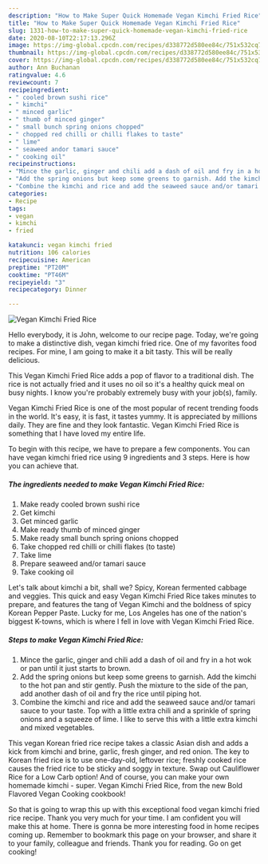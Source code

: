 ```yaml
---
description: "How to Make Super Quick Homemade Vegan Kimchi Fried Rice"
title: "How to Make Super Quick Homemade Vegan Kimchi Fried Rice"
slug: 1331-how-to-make-super-quick-homemade-vegan-kimchi-fried-rice
date: 2020-08-10T22:17:13.296Z
image: https://img-global.cpcdn.com/recipes/d338772d580ee84c/751x532cq70/vegan-kimchi-fried-rice-recipe-main-photo.jpg
thumbnail: https://img-global.cpcdn.com/recipes/d338772d580ee84c/751x532cq70/vegan-kimchi-fried-rice-recipe-main-photo.jpg
cover: https://img-global.cpcdn.com/recipes/d338772d580ee84c/751x532cq70/vegan-kimchi-fried-rice-recipe-main-photo.jpg
author: Ann Buchanan
ratingvalue: 4.6
reviewcount: 7
recipeingredient:
- " cooled brown sushi rice"
- " kimchi"
- " minced garlic"
- " thumb of minced ginger"
- " small bunch spring onions chopped"
- " chopped red chilli or chilli flakes to taste"
- " lime"
- " seaweed andor tamari sauce"
- " cooking oil"
recipeinstructions:
- "Mince the garlic, ginger and chili add a dash of oil and fry in a hot wok or pan until it just starts to brown."
- "Add the spring onions but keep some greens to garnish. Add the kimchi to the hot pan and stir gently. Push the mixture to the side of the pan, add another dash of oil and fry the rice until piping hot."
- "Combine the kimchi and rice and add the seaweed sauce and/or tamari sauce to your taste. Top with a little extra chili and a sprinkle of spring onions and a squeeze of lime. I like to serve this with a little extra kimchi and mixed vegetables."
categories:
- Recipe
tags:
- vegan
- kimchi
- fried

katakunci: vegan kimchi fried 
nutrition: 106 calories
recipecuisine: American
preptime: "PT20M"
cooktime: "PT46M"
recipeyield: "3"
recipecategory: Dinner

---
```



![Vegan Kimchi Fried Rice](https://img-global.cpcdn.com/recipes/d338772d580ee84c/751x532cq70/vegan-kimchi-fried-rice-recipe-main-photo.jpg)

Hello everybody, it is John, welcome to our recipe page. Today, we're going to make a distinctive dish, vegan kimchi fried rice. One of my favorites food recipes. For mine, I am going to make it a bit tasty. This will be really delicious.

This Vegan Kimchi Fried Rice adds a pop of flavor to a traditional dish. The rice is not actually fried and it uses no oil so it&#39;s a healthy quick meal on busy nights. I know you&#39;re probably extremely busy with your job(s), family.

Vegan Kimchi Fried Rice is one of the most popular of recent trending foods in the world. It's easy, it is fast, it tastes yummy. It is appreciated by millions daily. They are fine and they look fantastic. Vegan Kimchi Fried Rice is something that I have loved my entire life.


To begin with this recipe, we have to prepare a few components. You can have vegan kimchi fried rice using 9 ingredients and 3 steps. Here is how you can achieve that.

<!--inarticleads1-->

##### The ingredients needed to make Vegan Kimchi Fried Rice:

1. Make ready  cooled brown sushi rice
1. Get  kimchi
1. Get  minced garlic
1. Make ready  thumb of minced ginger
1. Make ready  small bunch spring onions chopped
1. Take  chopped red chilli or chilli flakes (to taste)
1. Take  lime
1. Prepare  seaweed and/or tamari sauce
1. Take  cooking oil


Let&#39;s talk about kimchi a bit, shall we? Spicy, Korean fermented cabbage and veggies. This quick and easy Vegan Kimchi Fried Rice takes minutes to prepare, and features the tang of Vegan Kimchi and the boldness of spicy Korean Pepper Paste. Lucky for me, Los Angeles has one of the nation&#39;s biggest K-towns, which is where I fell in love with Vegan Kimchi Fried Rice. 

<!--inarticleads2-->

##### Steps to make Vegan Kimchi Fried Rice:

1. Mince the garlic, ginger and chili add a dash of oil and fry in a hot wok or pan until it just starts to brown.
1. Add the spring onions but keep some greens to garnish. Add the kimchi to the hot pan and stir gently. Push the mixture to the side of the pan, add another dash of oil and fry the rice until piping hot.
1. Combine the kimchi and rice and add the seaweed sauce and/or tamari sauce to your taste. Top with a little extra chili and a sprinkle of spring onions and a squeeze of lime. I like to serve this with a little extra kimchi and mixed vegetables.


This vegan Korean fried rice recipe takes a classic Asian dish and adds a kick from kimchi and brine, garlic, fresh ginger, and red onion. The key to Korean fried rice is to use one-day-old, leftover rice; freshly cooked rice causes the fried rice to be sticky and soggy in texture. Swap out Cauliflower Rice for a Low Carb option! And of course, you can make your own homemade kimchi - super. Vegan Kimchi Fried Rice, from the new Bold Flavored Vegan Cooking cookbook! 

So that is going to wrap this up with this exceptional food vegan kimchi fried rice recipe. Thank you very much for your time. I am confident you will make this at home. There is gonna be more interesting food in home recipes coming up. Remember to bookmark this page on your browser, and share it to your family, colleague and friends. Thank you for reading. Go on get cooking!

